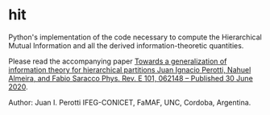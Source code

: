 # hit

Python's implementation of the code necessary to compute the Hierarchical Mutual Information and all the derived information-theoretic quantities.

Please read the accompanying paper [Towards a generalization of information theory for hierarchical partitions
Juan Ignacio Perotti, Nahuel Almeira, and Fabio Saracco
Phys. Rev. E 101, 062148 – Published 30 June 2020](https://journals.aps.org/pre/abstract/10.1103/PhysRevE.101.062148).

Author:
Juan I. Perotti
IFEG-CONICET, FaMAF, UNC, Cordoba, Argentina.
